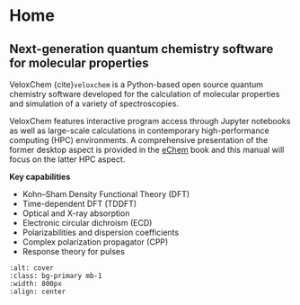 # Home

## Next-generation quantum chemistry software for molecular properties

VeloxChem {cite}`veloxchem` is a Python-based open source quantum chemistry software developed for the calculation of molecular properties and simulation of a variety of spectroscopies.

VeloxChem features interactive program access through Jupyter notebooks as well as large-scale calculations in contemporary high-performance computing (HPC) environments. A comprehensive presentation of the former desktop aspect is provided in the [eChem](https://kthpanor.github.io/echem) book and this manual will focus on the latter HPC aspect.

**Key capabilities**

- Kohn–Sham Density Functional Theory (DFT)
- Time-dependent DFT (TDDFT)
- Optical and X-ray absorption
- Electronic circular dichroism (ECD)
- Polarizabilities and dispersion coefficients
- Complex polarization propagator (CPP)
- Response theory for pulses

```{image} ../images/swedish_moebius.jpg
:alt: cover
:class: bg-primary mb-1
:width: 800px
:align: center
```
